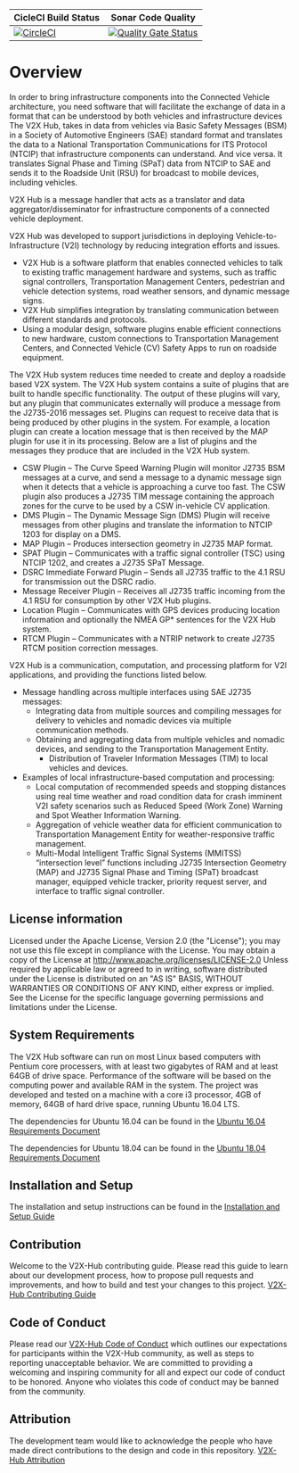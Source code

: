 | CicleCI Build Status | Sonar Code Quality |
|----------------------|---------------------|
[![CircleCI](https://circleci.com/gh/usdot-fhwa-OPS/V2X-Hub.svg?style=svg)](https://circleci.com/gh/usdot-fhwa-OPS/V2X-Hub) | [![Quality Gate Status](https://sonarcloud.io/api/project_badges/measure?project=usdot-fhwa-ops_V2X-Hub&metric=alert_status)](https://sonarcloud.io/dashboard?id=usdot-fhwa-ops_V2X-Hub) |

# Overview
In order to bring infrastructure components into the Connected Vehicle architecture, you need software that will facilitate the exchange of data in a format that can be understood by both vehicles and infrastructure devices The V2X Hub, takes in data from vehicles via Basic Safety Messages (BSM) in a Society of Automotive Engineers (SAE) standard format and translates the data to a National Transportation Communications for ITS Protocol (NTCIP) that infrastructure components can understand.  And vice versa.   It translates Signal Phase and Timing (SPaT) data from NTCIP to SAE and sends it to the Roadside Unit (RSU) for broadcast to mobile devices, including vehicles. 

V2X Hub is a message handler that acts as a translator and data aggregator/disseminator for infrastructure components of a connected vehicle deployment. 

V2X Hub was developed to support jurisdictions in deploying Vehicle-to-Infrastructure (V2I) technology by reducing integration efforts and issues.
* V2X Hub is a software platform that enables connected vehicles to talk to existing traffic management hardware and systems, such as traffic signal controllers, Transportation Management Centers, pedestrian and vehicle detection systems, road weather sensors, and dynamic message signs.
* V2X Hub simplifies integration by translating communication between different standards and protocols.
* Using a modular design, software plugins enable efficient connections to new hardware, custom connections to Transportation Management Centers, and Connected Vehicle (CV) Safety Apps to run on roadside equipment.

The V2X Hub system reduces time needed to create and deploy a roadside based V2X system.  The V2X Hub system contains a suite of plugins that are built to handle specific functionality.  The output of these plugins will vary, but any plugin that communicates externally will produce a message from the J2735-2016 messages set.  Plugins can request to receive data that is being produced by other plugins in the system.  For example, a location plugin can create a location message that is then received by the MAP plugin for use it in its processing.  Below are a list of plugins and the messages they produce that are included in the V2X Hub system.

* CSW Plugin – The Curve Speed Warning Plugin will monitor J2735 BSM messages at a curve, and send a message to a dynamic message sign when it detects that a vehicle is approaching a curve too fast.  The CSW plugin also produces a J2735 TIM message containing the approach zones for the curve to be used by a CSW in-vehicle CV application.
* DMS Plugin – The Dynamic Message Sign (DMS) Plugin will receive messages from other plugins and translate the information to NTCIP 1203 for display on a DMS.
* MAP Plugin – Produces intersection geometry in J2735 MAP format.
* SPAT Plugin – Communicates with a traffic signal controller (TSC) using NTCIP 1202, and creates a J2735 SPaT Message.
* DSRC Immediate Forward Plugin – Sends all J2735 traffic to the 4.1 RSU for transmission out the DSRC radio.
* Message Receiver Plugin – Receives all J2735 traffic incoming from the 4.1 RSU for consumption by other V2X Hub plugins.
* Location Plugin – Communicates with GPS devices producing location information and optionally the NMEA GP* sentences for the V2X Hub system. 
* RTCM Plugin – Communicates with a NTRIP network to create J2735 RTCM position correction messages.

V2X Hub is a communication, computation, and processing platform for V2I applications, and providing the functions listed below.

* Message handling across multiple interfaces using SAE J2735 messages:
	* Integrating data from multiple sources and compiling messages for delivery to vehicles and nomadic devices via multiple communication methods.
	* Obtaining and aggregating data from multiple vehicles and nomadic devices, and sending to the Transportation Management Entity.
        * Distribution of Traveler Information Messages (TIM) to local vehicles and devices.
* Examples of local infrastructure-based computation and processing:
	* Local computation of recommended speeds and stopping distances using real time weather and road condition data for crash imminent V2I safety scenarios such as Reduced Speed (Work Zone) Warning and Spot Weather Information Warning.
	* Aggregation of vehicle weather data for efficient communication to Transportation Management Entity for weather-responsive traffic management.
	* Multi-Modal Intelligent Traffic Signal Systems (MMITSS) “intersection level” functions including J2735 Intersection Geometry (MAP) and J2735 Signal Phase and Timing (SPaT) broadcast manager, equipped vehicle tracker, priority request server, and interface to traffic signal controller.


## License information
Licensed under the Apache License, Version 2.0 (the "License"); you may not use this file except in compliance with the License. You may obtain a copy of the License at http://www.apache.org/licenses/LICENSE-2.0 Unless required by applicable law or agreed to in writing, software distributed under the License is distributed on an "AS IS" BASIS, WITHOUT WARRANTIES OR CONDITIONS OF ANY KIND, either express or implied. See the License for the specific language governing permissions and limitations under the License.


## System Requirements
The V2X Hub software can run on most Linux based computers with Pentium core processers, with at least two gigabytes of RAM and at least 64GB of drive space. Performance of the software will be based on the computing power and available RAM in the system.  The project was developed and tested on a machine with a core i3 processor, 4GB of memory, 64GB of hard drive space, running Ubuntu 16.04 LTS.

The dependencies for Ubuntu 16.04 can be found in the [Ubuntu 16.04 Requirements Document](docs/Ubuntu_16.04_Requirements.md)

The dependencies for Ubuntu 18.04 can be found in the [Ubuntu 18.04 Requirements Document](docs/Ubuntu_18.04_Requirements.md)


## Installation and Setup
The installation and setup instructions can be found in the [Installation and Setup Guide](docs/Installation_and_Setup.md)

## Contribution
Welcome to the V2X-Hub contributing guide. Please read this guide to learn about our development process, how to propose pull requests and improvements, and how to build and test your changes to this project. [V2X-Hub Contributing Guide](Contributing.md) 

## Code of Conduct 
Please read our [V2X-Hub Code of Conduct](Code_of_Conduct.md) which outlines our expectations for participants within the V2X-Hub community, as well as steps to reporting unacceptable behavior. We are committed to providing a welcoming and inspiring community for all and expect our code of conduct to be honored. Anyone who violates this code of conduct may be banned from the community.

## Attribution
The development team would like to acknowledge the people who have made direct contributions to the design and code in this repository. [V2X-Hub Attribution](ATTRIBUTION.txt) 
